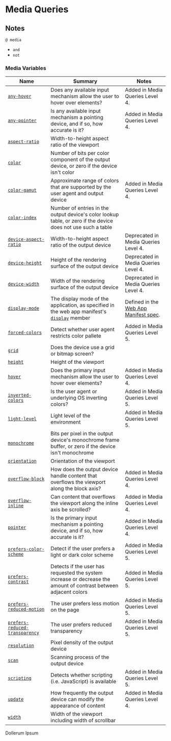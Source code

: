 <head>
  <link 
      rel="stylesheet" 
      type="text/css" 
      media="all" 
      href="../boilerplate/color"/>
  <link 
      rel="stylesheet" 
      type="text/css" 
      media="all" 
      href="../boilerplate/CSS.css"/>
  <link 
      href="https://fonts.googleapis.com/css?family=Fira+Mono:500&display=swap" 
      rel="stylesheet">
<style> 
</style>
</head>    

# Media Queries
## Notes

`@ media`

* `and` 
* `not`
  
### Media Variables

<table>
 <thead>
  <tr>
   <th>Name</th>
   <th>Summary</th>
   <th>Notes</th>
  </tr>
 </thead>
 <tbody>
  <tr>
   <td><a href="/en-US/docs/Web/CSS/@media/any-hover" title="The documentation about this has not yet been written; please consider contributing!"><code>any-hover</code></a></td>
   <td>Does any available input mechanism allow the user to hover over elements?</td>
   <td>Added in Media Queries Level 4.</td>
  </tr>
  <tr>
   <td><a href="/en-US/docs/Web/CSS/@media/any-pointer" title="The documentation about this has not yet been written; please consider contributing!"><code>any-pointer</code></a></td>
   <td>Is any available input mechanism a pointing device, and if so, how accurate is it?</td>
   <td>Added in Media Queries Level 4.</td>
  </tr>
  <tr>
   <td><a href="/en-US/docs/Web/CSS/@media/aspect-ratio" title="The documentation about this has not yet been written; please consider contributing!"><code>aspect-ratio</code></a></td>
   <td>Width-to-height aspect ratio of the viewport</td>
   <td></td>
  </tr>
  <tr>
   <td><a href="/en-US/docs/Web/CSS/@media/color" title="The documentation about this has not yet been written; please consider contributing!"><code>color</code></a></td>
   <td>Number of bits per color component of the output device, or zero if the device isn't color</td>
   <td></td>
  </tr>
  <tr>
   <td><a href="/en-US/docs/Web/CSS/@media/color-gamut" title="The documentation about this has not yet been written; please consider contributing!"><code>color-gamut</code></a></td>
   <td>Approximate range of colors that are supported by the user agent and output device</td>
   <td>Added in Media Queries Level 4.</td>
  </tr>
  <tr>
   <td><a href="/en-US/docs/Web/CSS/@media/color-index" title="The documentation about this has not yet been written; please consider contributing!"><code>color-index</code></a></td>
   <td>Number of entries in the output device's color lookup table, or zero if the device does not use such a table</td>
   <td></td>
  </tr>
  <tr>
   <td><a href="/en-US/docs/Web/CSS/@media/device-aspect-ratio" title="The documentation about this has not yet been written; please consider contributing!"><code>device-aspect-ratio</code></a> <span class="icon-only-inline" title="This is an obsolete API and is no longer guaranteed to work."><i class="icon-trash"> </i></span></td>
   <td>Width-to-height aspect ratio of the output device</td>
   <td>Deprecated in Media Queries Level 4.</td>
  </tr>
  <tr>
   <td><a href="/en-US/docs/Web/CSS/@media/device-height" title="The documentation about this has not yet been written; please consider contributing!"><code>device-height</code></a> <span class="icon-only-inline" title="This is an obsolete API and is no longer guaranteed to work."><i class="icon-trash"> </i></span></td>
   <td>Height of the rendering surface of the output device</td>
   <td>Deprecated in Media Queries Level 4.</td>
  </tr>
  <tr>
   <td><a href="/en-US/docs/Web/CSS/@media/device-width" title="The documentation about this has not yet been written; please consider contributing!"><code>device-width</code></a> <span class="icon-only-inline" title="This is an obsolete API and is no longer guaranteed to work."><i class="icon-trash"> </i></span></td>
   <td>Width of the rendering surface of the output device</td>
   <td>Deprecated in Media Queries Level 4.</td>
  </tr>
  <tr>
   <td><a href="/en-US/docs/Web/CSS/@media/display-mode" title="The documentation about this has not yet been written; please consider contributing!"><code>display-mode</code></a></td>
   <td>The display mode of the application, as specified in the web app manifest's <a href="/en-US/docs/Web/Manifest#display"><code>display</code></a> member</td>
   <td>Defined in the <a class="external" href="http://w3c.github.io/manifest/#the-display-mode-media-feature" rel="noopener">Web App Manifest spec</a>.</td>
  </tr>
  <tr>
   <td><a href="/en-US/docs/Web/CSS/@media/forced-colors" title="The documentation about this has not yet been written; please consider contributing!"><code>forced-colors</code></a></td>
   <td>Detect whether user agent restricts color pallete</td>
   <td>Added in Media Queries Level 5.</td>
  </tr>
  <tr>
   <td><a href="/en-US/docs/Web/CSS/@media/grid" title="The documentation about this has not yet been written; please consider contributing!"><code>grid</code></a></td>
   <td>Does the device use a grid or bitmap screen?</td>
   <td></td>
  </tr>
  <tr>
   <td><a href="/en-US/docs/Web/CSS/@media/height" title="The documentation about this has not yet been written; please consider contributing!"><code>height</code></a></td>
   <td>Height of the viewport</td>
   <td></td>
  </tr>
  <tr>
   <td><a href="/en-US/docs/Web/CSS/@media/hover" title="The documentation about this has not yet been written; please consider contributing!"><code>hover</code></a></td>
   <td>Does the primary input mechanism allow the user to hover over elements?</td>
   <td>Added in Media Queries Level 4.</td>
  </tr>
  <tr>
   <td><a href="/en-US/docs/Web/CSS/@media/inverted-colors" title="The documentation about this has not yet been written; please consider contributing!"><code>inverted-colors</code></a></td>
   <td>Is the user agent or underlying OS inverting colors?</td>
   <td>Added in Media Queries Level 5.</td>
  </tr>
  <tr>
   <td><a href="/en-US/docs/Web/CSS/@media/light-level" title="The documentation about this has not yet been written; please consider contributing!"><code>light-level</code></a></td>
   <td>Light level of the environment</td>
   <td>Added in Media Queries Level 5.</td>
  </tr>
  <tr>
   <td><a href="/en-US/docs/Web/CSS/@media/monochrome" title="The documentation about this has not yet been written; please consider contributing!"><code>monochrome</code></a></td>
   <td>Bits per pixel in the output device's monochrome frame buffer, or zero if the device isn't monochrome</td>
   <td></td>
  </tr>
  <tr>
   <td><a href="/en-US/docs/Web/CSS/@media/orientation" title="The documentation about this has not yet been written; please consider contributing!"><code>orientation</code></a></td>
   <td>Orientation of the viewport</td>
   <td></td>
  </tr>
  <tr>
   <td><a href="/en-US/docs/Web/CSS/@media/overflow-block" title="The documentation about this has not yet been written; please consider contributing!"><code>overflow-block</code></a></td>
   <td>How does the output device handle content that overflows the viewport along the block axis?</td>
   <td>Added in Media Queries Level 4.</td>
  </tr>
  <tr>
   <td><a href="/en-US/docs/Web/CSS/@media/overflow-inline" title="The documentation about this has not yet been written; please consider contributing!"><code>overflow-inline</code></a></td>
   <td>Can content that overflows the viewport along the inline axis be scrolled?</td>
   <td>Added in Media Queries Level 4.</td>
  </tr>
  <tr>
   <td><a href="/en-US/docs/Web/CSS/@media/pointer" title="The documentation about this has not yet been written; please consider contributing!"><code>pointer</code></a></td>
   <td>Is the primary input mechanism a pointing device, and if so, how accurate is it?</td>
   <td>Added in Media Queries Level 4.</td>
  </tr>
  <tr>
   <td><a href="/en-US/docs/Web/CSS/@media/prefers-color-scheme" title="The documentation about this has not yet been written; please consider contributing!"><code>prefers-color-scheme</code></a></td>
   <td>Detect if the user prefers a light or dark color scheme</td>
   <td>Added in Media Queries Level 5.</td>
  </tr>
  <tr>
   <td><a href="/en-US/docs/Web/CSS/@media/prefers-contrast" title="The documentation about this has not yet been written; please consider contributing!"><code>prefers-contrast</code></a></td>
   <td>Detects if the user has requested the system increase or decrease the amount of contrast between adjacent colors</td>
   <td>Added in Media Queries Level 5.</td>
  </tr>
  <tr>
   <td><a href="/en-US/docs/Web/CSS/@media/prefers-reduced-motion" title="The documentation about this has not yet been written; please consider contributing!"><code>prefers-reduced-motion</code></a></td>
   <td>The user prefers less motion on the page</td>
   <td>Added in Media Queries Level 5.</td>
  </tr>
  <tr>
   <td><a href="/en-US/docs/Web/CSS/@media/prefers-reduced-transparency" title="The documentation about this has not yet been written; please consider contributing!"><code>prefers-reduced-transparency</code></a></td>
   <td>The user prefers reduced transparency</td>
   <td>Added in Media Queries Level 5.</td>
  </tr>
  <tr>
   <td><a href="/en-US/docs/Web/CSS/@media/resolution" title="The documentation about this has not yet been written; please consider contributing!"><code>resolution</code></a></td>
   <td>Pixel density of the output device</td>
   <td></td>
  </tr>
  <tr>
   <td><a href="/en-US/docs/Web/CSS/@media/scan" title="The documentation about this has not yet been written; please consider contributing!"><code>scan</code></a></td>
   <td>Scanning process of the output device</td>
   <td></td>
  </tr>
  <tr>
   <td><a href="/en-US/docs/Web/CSS/@media/scripting" title="The documentation about this has not yet been written; please consider contributing!"><code>scripting</code></a></td>
   <td>Detects whether scripting (i.e. JavaScript) is available</td>
   <td>Added in Media Queries Level 5.</td>
  </tr>
  <tr>
   <td><a href="/en-US/docs/Web/CSS/@media/update-frequency" title="The documentation about this has not yet been written; please consider contributing!"><code>update</code></a></td>
   <td>How frequently the output device can modify the appearance of content</td>
   <td>Added in Media Queries Level 4.</td>
  </tr>
  <tr>
   <td><a href="/en-US/docs/Web/CSS/@media/width" title="The documentation about this has not yet been written; please consider contributing!"><code>width</code></a></td>
   <td>Width of the viewport including width of scrollbar</td>
   <td></td>
  </tr>
 </tbody>
</table>


Dollerum Ipsum 